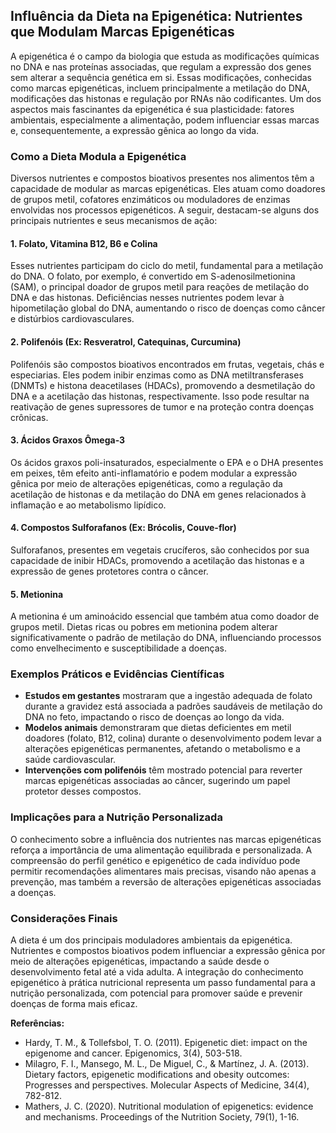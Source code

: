 
## Influência da Dieta na Epigenética: Nutrientes que Modulam Marcas Epigenéticas

A epigenética é o campo da biologia que estuda as modificações químicas no DNA e nas proteínas associadas, que regulam a expressão dos genes sem alterar a sequência genética em si. Essas modificações, conhecidas como marcas epigenéticas, incluem principalmente a metilação do DNA, modificações das histonas e regulação por RNAs não codificantes. Um dos aspectos mais fascinantes da epigenética é sua plasticidade: fatores ambientais, especialmente a alimentação, podem influenciar essas marcas e, consequentemente, a expressão gênica ao longo da vida.

### Como a Dieta Modula a Epigenética

Diversos nutrientes e compostos bioativos presentes nos alimentos têm a capacidade de modular as marcas epigenéticas. Eles atuam como doadores de grupos metil, cofatores enzimáticos ou moduladores de enzimas envolvidas nos processos epigenéticos. A seguir, destacam-se alguns dos principais nutrientes e seus mecanismos de ação:

#### 1. **Folato, Vitamina B12, B6 e Colina**

Esses nutrientes participam do ciclo do metil, fundamental para a metilação do DNA. O folato, por exemplo, é convertido em S-adenosilmetionina (SAM), o principal doador de grupos metil para reações de metilação do DNA e das histonas. Deficiências nesses nutrientes podem levar à hipometilação global do DNA, aumentando o risco de doenças como câncer e distúrbios cardiovasculares.

#### 2. **Polifenóis (Ex: Resveratrol, Catequinas, Curcumina)**

Polifenóis são compostos bioativos encontrados em frutas, vegetais, chás e especiarias. Eles podem inibir enzimas como as DNA metiltransferases (DNMTs) e histona deacetilases (HDACs), promovendo a desmetilação do DNA e a acetilação das histonas, respectivamente. Isso pode resultar na reativação de genes supressores de tumor e na proteção contra doenças crônicas.

#### 3. **Ácidos Graxos Ômega-3**

Os ácidos graxos poli-insaturados, especialmente o EPA e o DHA presentes em peixes, têm efeito anti-inflamatório e podem modular a expressão gênica por meio de alterações epigenéticas, como a regulação da acetilação de histonas e da metilação do DNA em genes relacionados à inflamação e ao metabolismo lipídico.

#### 4. **Compostos Sulforafanos (Ex: Brócolis, Couve-flor)**

Sulforafanos, presentes em vegetais crucíferos, são conhecidos por sua capacidade de inibir HDACs, promovendo a acetilação das histonas e a expressão de genes protetores contra o câncer.

#### 5. **Metionina**

A metionina é um aminoácido essencial que também atua como doador de grupos metil. Dietas ricas ou pobres em metionina podem alterar significativamente o padrão de metilação do DNA, influenciando processos como envelhecimento e susceptibilidade a doenças.

### Exemplos Práticos e Evidências Científicas

- **Estudos em gestantes** mostraram que a ingestão adequada de folato durante a gravidez está associada a padrões saudáveis de metilação do DNA no feto, impactando o risco de doenças ao longo da vida.
- **Modelos animais** demonstraram que dietas deficientes em metil doadores (folato, B12, colina) durante o desenvolvimento podem levar a alterações epigenéticas permanentes, afetando o metabolismo e a saúde cardiovascular.
- **Intervenções com polifenóis** têm mostrado potencial para reverter marcas epigenéticas associadas ao câncer, sugerindo um papel protetor desses compostos.

### Implicações para a Nutrição Personalizada

O conhecimento sobre a influência dos nutrientes nas marcas epigenéticas reforça a importância de uma alimentação equilibrada e personalizada. A compreensão do perfil genético e epigenético de cada indivíduo pode permitir recomendações alimentares mais precisas, visando não apenas a prevenção, mas também a reversão de alterações epigenéticas associadas a doenças.

### Considerações Finais

A dieta é um dos principais moduladores ambientais da epigenética. Nutrientes e compostos bioativos podem influenciar a expressão gênica por meio de alterações epigenéticas, impactando a saúde desde o desenvolvimento fetal até a vida adulta. A integração do conhecimento epigenético à prática nutricional representa um passo fundamental para a nutrição personalizada, com potencial para promover saúde e prevenir doenças de forma mais eficaz.

**Referências:**

- Hardy, T. M., & Tollefsbol, T. O. (2011). Epigenetic diet: impact on the epigenome and cancer. Epigenomics, 3(4), 503-518.
- Milagro, F. I., Mansego, M. L., De Miguel, C., & Martínez, J. A. (2013). Dietary factors, epigenetic modifications and obesity outcomes: Progresses and perspectives. Molecular Aspects of Medicine, 34(4), 782-812.
- Mathers, J. C. (2020). Nutritional modulation of epigenetics: evidence and mechanisms. Proceedings of the Nutrition Society, 79(1), 1-16.
```
